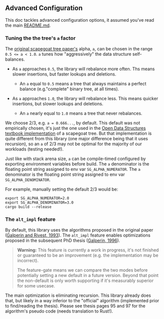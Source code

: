## Advanced Configuration

This doc tackles advanced configuration options, it assumed you've read the main [README.md](https://github.com/tnballo/scapegoat/blob/master/README.md).

### Tuning the the tree's `a` factor

The [original scapegoat tree paper's](https://people.csail.mit.edu/rivest/pubs/GR93.pdf) alpha, `a`, can be chosen in the range `0.5 <= a < 1.0`.
`a` tunes how "aggressively" the data structure self-balances.

* As `a` approaches `0.5`, the library will rebalance more often. Ths means slower insertions, but faster lookups and deletions.
	* An `a` equal to `0.5` means a tree that always maintains a perfect balance (e.g."complete" binary tree, at all times).

* As `a` approaches `1.0`, the library will rebalance less. This means quicker insertions, but slower lookups and deletions.
	* An `a` nearly equal to `1.0` means a tree that never rebalances.

We choose 2/3, e.g. `a = 0.666...`, by default.
This default was not empirically chosen, it's just the one used in the [Open Data Structures textbook implementation](https://opendatastructures.org/ods-java/8_Scapegoat_Trees.html) of a scapegoat tree.
But that implementation is quite different from this library (one major difference being that it uses recursion), so an `a` of 2/3 may not be optimal for the majority of our workloads (testing needed!).

Just like with stack arena size, `a` can be compile-timed configured by exporting environment variables before build.
The `a` denominator is the floating point string assigned to env var `SG_ALPHA_NUMERATOR`.
The `a` denominator is the floating point string assigned to env var `SG_ALPHA_DENOMINATOR`.

For example, manually setting the default 2/3 would be:

```
export SG_ALPHA_NUMERATOR=2.0
export SG_ALPHA_DENOMINATOR=3.0
cargo build --release
```


### The `alt_impl` feature

By default, this library uses the algorithms proposed in the original paper ([Galperin and Rivest, 1993](https://people.csail.mit.edu/rivest/pubs/GR93.pdf)).
The `alt_impl` feature enables optimizations proposed in the subsequent PhD thesis ([Galperin, 1996](https://dspace.mit.edu/handle/1721.1/10639)).

> **Warning:** This feature is currently a work in progress, it's not finished or guaranteed to be an improvement (e.g. the implementation may be incorrect).
>
> The feature-gate means we can compare the two modes before potentially setting a new default in a future version.
> Beyond that point the non-default is only worth supporting if it's measurably superior for some usecase.

The main optimization is eliminating recursion.
This library already does that, but likely in a way inferior to the "official" algorithm (implemented prior to find/reading the thesis). Please see thesis pages 95 and 97 for the algorithm's pseudo code (needs translation to Rust!).